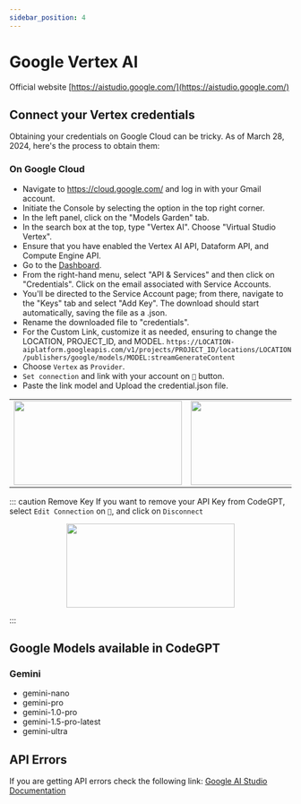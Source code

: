 ```yaml
---
sidebar_position: 4
---
```


# Google Vertex AI
Official website [https://aistudio.google.com/](https://aistudio.google.com/)

## Connect your Vertex credentials
Obtaining your credentials on Google Cloud can be tricky. As of March 28, 2024, here's the process to obtain them:

### On Google Cloud
- Navigate to https://cloud.google.com/ and log in with your Gmail account.
- Initiate the Console by selecting the option in the top right corner.
- In the left panel, click on the "Models Garden" tab.
- In the search box at the top, type "Vertex AI". Choose "Virtual Studio Vertex".
- Ensure that you have enabled the Vertex AI API, Dataform API, and Compute Engine API.
- Go to the [Dashboard](https://console.cloud.google.com/home/dashboard).
- From the right-hand menu, select "API & Services" and then click on "Credentials". Click on the email associated with Service Accounts.
- You'll be directed to the Service Account page; from there, navigate to the "Keys" tab and select "Add Key". The download should start automatically, saving the file as a .json.
- Rename the downloaded file to "credentials".
- For the Custom Link, customize it as needed, ensuring to change the LOCATION, PROJECT_ID, and MODEL.
`https://LOCATION-aiplatform.googleapis.com/v1/projects/PROJECT_ID/locations/LOCATION/publishers/google/models/MODEL:streamGenerateContent`
- Choose `Vertex` as `Provider`.
-  `Set connection` and link with your account on `🔑` button.
- Paste the link model and Upload the credential.json file.


<table>
  <tr>
    <td align="center">
      <img width="300" height="150" src="https://github.com/davila7/code-gpt-docs/assets/37567214/e3e6cfa8-a49b-4db3-a6e1-7d68adb68134" />
    </td>
    <td align="center">
      <img width="300" height="150" src="https://github.com/davila7/code-gpt-docs/assets/37567214/36802b85-4817-4132-8c54-09db20bdbe57" />
    </td>
  </tr>
</table>
 
::: caution Remove Key
If you want to remove your API Key from CodeGPT, select `Edit Connection` on `🔑`, and click on `Disconnect`

<p align="center">
      <img width="300" height="150" src="https://github.com/davila7/code-gpt-docs/assets/37567214/de15847c-60d3-4f71-9bfb-d2e2c8cacbaa" />
</p>

:::

## Google Models available in CodeGPT

### Gemini
- gemini-nano
- gemini-pro
- gemini-1.0-pro
- gemini-1.5-pro-latest
- gemini-ultra

## API Errors
If you are getting API errors check the following link: [Google AI Studio Documentation](https://ai.google.dev/api/rest?hl=es-419)
